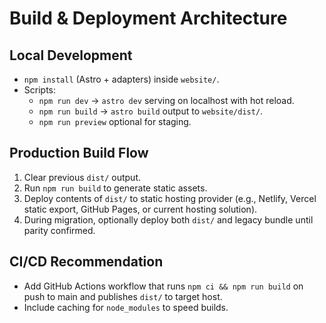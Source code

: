 # Build & Deployment Architecture
## Local Development
- `npm install` (Astro + adapters) inside `website/`.
- Scripts:
  - `npm run dev` → `astro dev` serving on localhost with hot reload.
  - `npm run build` → `astro build` output to `website/dist/`.
  - `npm run preview` optional for staging.

## Production Build Flow
1. Clear previous `dist/` output.
2. Run `npm run build` to generate static assets.
3. Deploy contents of `dist/` to static hosting provider (e.g., Netlify, Vercel static export, GitHub Pages, or current hosting solution).
4. During migration, optionally deploy both `dist/` and legacy bundle until parity confirmed.

## CI/CD Recommendation
- Add GitHub Actions workflow that runs `npm ci && npm run build` on push to main and publishes `dist/` to target host.
- Include caching for `node_modules` to speed builds.
